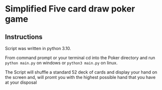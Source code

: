 # Simplified Five card draw poker game

## Instructions
Script was written in python 3.10.

From command prompt or your terminal cd into the Poker directory and run `python main.py` on windows or `python3 main.py` on linux.

The Script will shuffle a standard 52 deck of cards and display your hand on the screen and, will promt you with the highest possible hand that you have at your disposal
